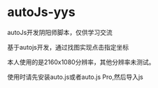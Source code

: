 # autoJs-yys
autoJs开发阴阳师脚本，仅供学习交流


基于autojs开发，通过找图实现点击指定坐标

本人使用的是2160x1080分辨率，其他分辨率未测试。

使用时请先安装auto.js或者auto.js Pro,然后导入js
